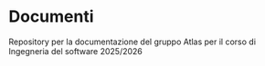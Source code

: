 # Documenti
Repository per la documentazione del gruppo Atlas per il corso di Ingegneria del software 2025/2026
